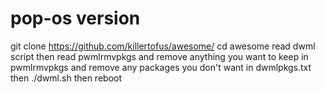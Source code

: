 # pop-os version

git clone https://github.com/killertofus/awesome/ cd awesome read dwml script then read pwmlrmvpkgs and remove anything you want to keep in pwmlrmvpkgs and remove any packages you don't want in dwmlpkgs.txt then ./dwml.sh
then reboot
